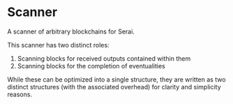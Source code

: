 # Scanner

A scanner of arbitrary blockchains for Serai.

This scanner has two distinct roles:

1) Scanning blocks for received outputs contained within them
2) Scanning blocks for the completion of eventualities

While these can be optimized into a single structure, they are written as two
distinct structures (with the associated overhead) for clarity and simplicity
reasons.
